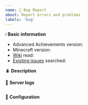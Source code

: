 ```yaml
---
name: 🐛 Bug Report
about: Report errors and problems
labels: 'bug'
---
```


<!-- Don't forget to star the repository, leave a review on Spigot and donate to support the project! -->

:information_source: **Basic information**

* Advanced Achievements version: <!-- Please fill in. -->
* Minecraft version: <!-- Please fill in. -->
* [Wiki](https://github.com/PyvesB/advanced-achievements/wiki) read: <!-- Fill in yes if you have read the Wiki. -->
* [Existing issues](https://github.com/PyvesB/advanced-achievements/issues) searched: <!-- Fill in yes if you have searched through existing issues. -->

:beetle: **Description**

<!-- A clear and concise description of the problem, including any steps to reproduce. -->

:page_facing_up: **Server logs**

<!--- If there are any relevant server logs or exceptions, please paste them in the code block below. -->
````

````

:wrench: **Configuration**

<!--- Please paste relevant configuration sections in the code block below. -->
````

````
